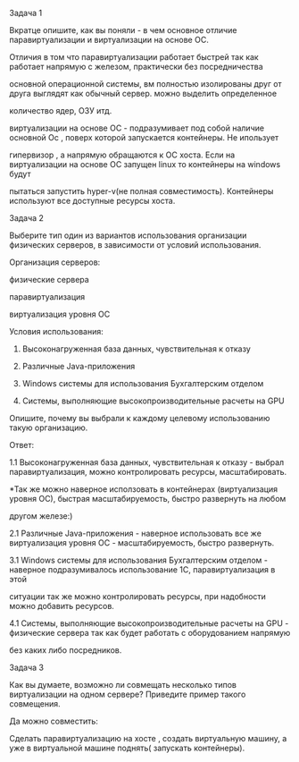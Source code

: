 Задача 1

Вкратце опишите, как вы поняли - в чем основное отличие паравиртуализации и виртуализации на основе ОС.

Отличия в том что паравиртуализации работает быстрей так как работает напрямую с железом, практически без посредничества 

основной операционной системы, вм полностью изолированы друг от друга выглядят как обычный сервер. можно выделить определенное 

количество ядер, ОЗУ итд.

виртуализации на основе ОС - подразумивает под собой наличие основной Ос , поверх которой запускается контейнеры. Не ипользует 

гипервизор , а напрямую обращаются к ОС хоста. Если на виртуализации на основе ОС запущен linux то контейнеры на windows будут 

пытаться запустить hyper-v(не полная совместимость). Контейнеры используют все доступные ресурсы хоста.


Задача 2

Выберите тип один из вариантов использования организации физических серверов, в зависимости от условий использования.

Организация серверов:

физические сервера

паравиртуализация

виртуализация уровня ОС

Условия использования:

1. Высоконагруженная база данных, чувствительная к отказу

2. Различные Java-приложения

3. Windows системы для использования Бухгалтерским отделом

4. Системы, выполняющие высокопроизводительные расчеты на GPU

Опишите, почему вы выбрали к каждому целевому использованию такую организацию.

Ответ:

1.1 Высоконагруженная база данных, чувствительная к отказу - выбрал паравиртуализация, можно контролировать ресурсы, масштабировать.

*Так же можно наверное исползовать в контейнерах (виртуализация уровня ОС), быстрая масштабируемость, быстро развернуть на любом 

другом железе:) 

2.1 Различные Java-приложения - наверное использовать все же виртуализация уровня ОС - масштабируемость, быстро развернуть.

3.1 Windows системы для использования Бухгалтерским отделом - наверное подразумивалось использование 1С, паравиртуализация в этой 

ситуации так же можно контролировать ресурсы, при надобности можно добавить ресурсов.

4.1 Системы, выполняющие высокопроизводительные расчеты на GPU - физические сервера так как будет работать с оборудованием напрямую 

без каких либо посредников.

Задача 3

Как вы думаете, возможно ли совмещать несколько типов виртуализации на одном сервере? Приведите пример такого совмещения.

Да можно совместить:

Сделать паравиртуализацию на хосте , создать виртуальную машину, а уже в виртуальной машине поднять( запускать контейнеры).

 